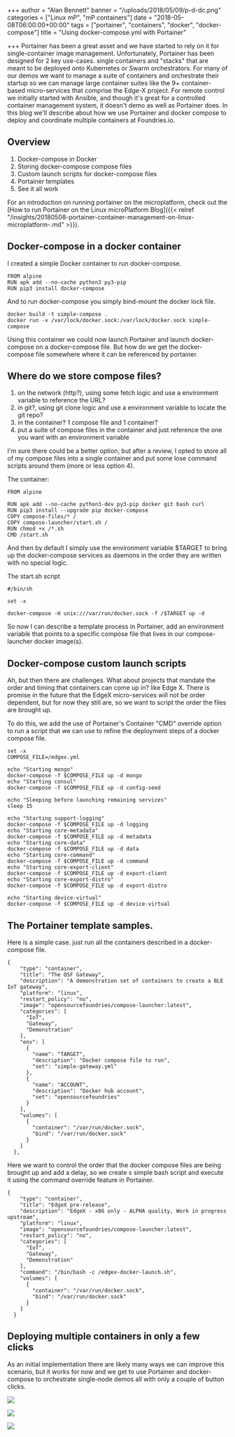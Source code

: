 +++
author = "Alan Bennett"
banner = "/uploads/2018/05/09/p-d-dc.png"
categories = ["Linux mP", "mP containers"]
date = "2018-05-08T06:00:00+00:00"
tags = ["portainer", "containers", "docker", "docker-compose"]
title = "Using docker-compose.yml with Portainer"

+++
Portainer has been a great asset and we have started to rely on it for single-container image management.  Unfortunately, Portainer has been designed for 2 key use-cases.  single containers and "stacks" that are meant to be deployed onto Kubernetes or Swarm orchestrators.  For many of our demos we want to manage a suite of containers and orchestrate their startup so we can manage large container suites like the 9+ container-based micro-services that comprise the Edge-X project.  For remote control we initially started with Ansible, and though it's great for a controlled container management system, it doesn't demo as well as Portainer does.  In this blog we'll describe about how we use Portainer and docker compose to deploy and coordinate multiple containers at Foundries.io.

<!-- More -->

## Overview

1. Docker-compose in Docker
2. Storing docker-compose compose files
3. Custom launch scripts for docker-compose files
4. Portainer templates
5. See it all work

For an introduction on running portainer on the microplatform, check out the [How to run Portainer on the Linux microPlatform Blog]({{< relref "/insights/20180508-portainer-container-management-on-linux-microplatform-.md" >}}).

## Docker-compose in a docker container

I created a simple Docker container to run docker-compose.

    FROM alpine
    RUN apk add --no-cache python3 py3-pip
    RUN pip3 install docker-compose

And to run docker-compose you simply bind-mount the docker lock file.

    docker build -t simple-compose .
    docker run -v /var/lock/docker.sock:/var/lock/docker.sock simple-compose

Using this container we could now launch Portainer and launch docker-compose on a docker-compose file.  But how do we get the docker-compose file somewhere where it can be referenced by portainer.

## Where do we store compose files?

1. on the network (http?), using some fetch logic and use a environment variable to reference the URL?
2. in git?, using git clone logic and use a environment variable to locate the git repo?
3. in the container? 1 compose file and 1 container?
4. put a suite of compose files in the container and just reference the one you want with an environment variable

I'm sure there could be a better option, but after a review, I opted to store all of my compose files into a single container and put some lose command scripts around them (more or less option 4).

The container:

    FROM alpine

    RUN apk add --no-cache python3-dev py3-pip docker git bash curl
    RUN pip3 install --upgrade pip docker-compose
    COPY compose-files/* /
    COPY compose-launcher/start.sh /
    RUN chmod +x /*.sh
    CMD /start.sh

And then by default I simply use the environment variable $TARGET to bring up the docker-compose services as daemons in the order they are written with no special logic.

The start.sh script

    #/bin/sh

    set -x

    docker-compose -H unix:///var/run/docker.sock -f /$TARGET up -d

So now I can describe a template process in Portainer, add an environment variable that points to a specific compose file that lives in our compose-launcher docker image(s).

## Docker-compose custom launch scripts

Ah, but then there are challenges.  What about projects that mandate the order and timing that containers can come up in?  like Edge X.  There is promise in the future that the EdgeX micro-services will not be order dependent, but for now they still are, so we want to script the order the files are brought up.

To do this, we add the use of Portainer's Container "CMD" override option to run a script that we can use to refine the deployment steps of a docker compose file.

    set -x
    COMPOSE_FILE=/edgex.yml

    echo "Starting mongo"
    docker-compose -f $COMPOSE_FILE up -d mongo
    echo "Starting consul"
    docker-compose -f $COMPOSE_FILE up -d config-seed

    echo "Sleeping before launching remaining services"
    sleep 15

    echo "Starting support-logging"
    docker-compose -f $COMPOSE_FILE up -d logging
    echo "Starting core-metadata"
    docker-compose -f $COMPOSE_FILE up -d metadata
    echo "Starting core-data"
    docker-compose -f $COMPOSE_FILE up -d data
    echo "Starting core-command"
    docker-compose -f $COMPOSE_FILE up -d command
    echo "Starting core-export-client"
    docker-compose -f $COMPOSE_FILE up -d export-client
    echo "Starting core-export-distro"
    docker-compose -f $COMPOSE_FILE up -d export-distro

    echo "Starting device-virtual"
    docker-compose -f $COMPOSE_FILE up -d device-virtual

## The Portainer template samples.

Here is a simple case.  just run all the containers described in a docker-compose file.

    {
        "type": "container",
        "title": "The OSF Gateway",
        "description": "A demonstration set of containers to create a BLE IoT gateway",
        "platform": "linux",
        "restart_policy": "no",
        "image": "opensourcefoundries/compose-launcher:latest",
        "categories": [
          "IoT",
          "Gateway",
          "Demonstration"
        ],
        "env": [
          {
            "name": "TARGET",
            "description": "Docker compose file to run",
            "set": "simple-gateway.yml"
          },
          {
            "name": "ACCOUNT",
            "description": "Docker hub account",
            "set": "opensourcefoundries"
          }
        ],
        "volumes": [
          {
            "container": "/var/run/docker.sock",
            "bind": "/var/run/docker.sock"
          }
        ]
      },

Here we want to control the order that the docker compose files are being brought up and add a delay, so we create s simple bash script and execute it using the command override feature in Portainer.

    {
        "type": "container",
        "title": "EdgeX pre-release",
        "description": "EdgeX - x86 only - ALPHA quality, Work in progress upstream",
        "platform": "linux",
        "image": "opensourcefoundries/compose-launcher:latest",
        "restart_policy": "no",
        "categories": [
          "IoT",
          "Gateway",
          "Demonstration"
        ],
        "command": "/bin/bash -c /edgex-docker-launch.sh",
        "volumes": [
          {
            "container": "/var/run/docker.sock",
            "bind": "/var/run/docker.sock"
          }
        ]
      }

## Deploying multiple containers in only a few clicks

As an initial implementation there are likely many ways we can improve this scenario, but it works for now and we get to use Portainer and docker-compose to orchestrate single-node demos all with only a couple of button clicks.

![](/uploads/2018/05/09/Selecttemplate.png)

![](/uploads/2018/05/09/deployIoTGateway.png)

![](/uploads/2018/05/09/Itsagateway.png)
